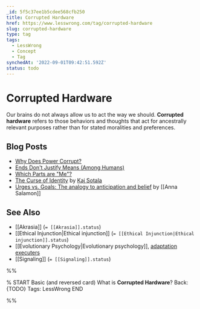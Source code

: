 ```yaml
---
_id: 5f5c37ee1b5cdee568cfb250
title: Corrupted Hardware
href: https://www.lesswrong.com/tag/corrupted-hardware
slug: corrupted-hardware
type: tag
tags:
  - LessWrong
  - Concept
  - Tag
synchedAt: '2022-09-01T09:42:51.592Z'
status: todo
---
```


# Corrupted Hardware

Our brains do not always allow us to act the way we should. **Corrupted hardware** refers to those behaviors and thoughts that act for ancestrally relevant purposes rather than for stated moralities and preferences.

## Blog Posts

- [Why Does Power Corrupt?](http://lesswrong.com/lw/uu/why_does_power_corrupt/)
- [Ends Don't Justify Means (Among Humans)](http://lesswrong.com/lw/uv/ends_dont_justify_means_among_humans/)
- [Which Parts are "Me"?](http://lesswrong.com/lw/v4/which_parts_are_me/)
- [The Curse of Identity](http://lesswrong.com/lw/8gv/the_curse_of_identity/) by [Kaj Sotala](https://wiki.lesswrong.com/wiki/Kaj_Sotala)
- [Urges vs. Goals: The analogy to anticipation and belief](http://lesswrong.com/r/lesswrong/lw/8q8/urges_vs_goals_how_to_use_human_hardware_to/) by [[Anna Salamon]]

## See Also

- [[Akrasia]] (`= [[Akrasia]].status`)
- [[Ethical Injunction|Ethical injunction]] (`= [[Ethical Injunction|Ethical injunction]].status`)
- [[Evolutionary Psychology|Evolutionary psychology]], [adaptation executers](https://wiki.lesswrong.com/wiki/adaptation_executers)
- [[Signaling]] (`= [[Signaling]].status`)


%%

% START
Basic (and reversed card)
What is **Corrupted Hardware**?
Back: {TODO}
Tags: LessWrong
END

%%
	
